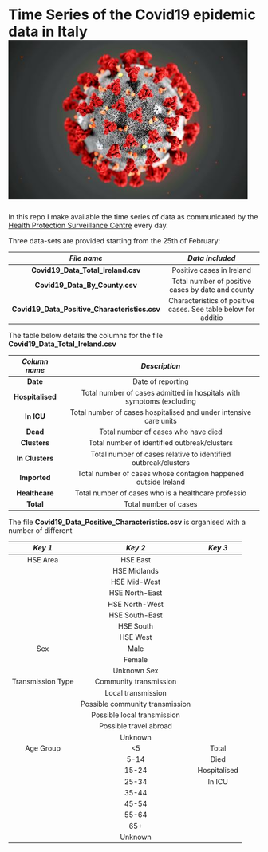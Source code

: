 # Time Series of the Covid19 epidemic data in Italy ![alt text](https://github.com/DavideMagno/IrelandCovidData/blob/master/IMG_0080.jpeg "Covid")
In this repo I make available the time series of data as communicated by the [Health Protection Surveillance Centre](https://www.hpsc.ie/a-z/respiratory/coro|virus/novelcoro|virus/casesinireland/) every day.

Three data-sets are provided starting from the 25th of February:

*File name*                                    | *Data included*
:---------------------------------------------:|:--------------------------------------------------:
**Covid19_Data_Total_Ireland.csv**             | Positive cases in Ireland 
**Covid19_Data_By_County.csv**                 | Total number of positive cases by date and county
**Covid19_Data_Positive_Characteristics.csv**  | Characteristics of positive cases. See table below for additio|l info

The table below details the columns for the file **Covid19_Data_Total_Ireland.csv**

|*Column name*    | *Description*
|:---------------:|:-----------------------:
|**Date**         | Date of reporting
|**Hospitalised** | Total number of cases admitted in hospitals with symptoms (excluding |people in ICU)
|**In ICU**       | Total number of cases hospitalised and under intensive care units
|**Dead**         | Total number of cases who have died
|**Clusters**     | Total number of identified outbreak/clusters
|**In Clusters**  | Total number of cases relative to identified outbreak/clusters
|**Imported**     | Total number of cases whose contagion happened outside Ireland
|**Healthcare**   | Total number of cases who is a healthcare professio|l
|**Total**        | Total number of cases

The file **Covid19_Data_Positive_Characteristics.csv** is organised with a number of different 

|*Key 1*        | *Key 2*        | *Key 3*   
|:-------------:|:--------------:|:---------:
|HSE Area          | HSE East       | |
|                  | HSE Midlands   | |
|                  | HSE Mid-West   | |
|                  | HSE North-East | |
|                  | HSE North-West | |
|                  | HSE South-East | |
|                  | HSE South      | |
|                  | HSE West       | |
|Sex               | Male           | |
|                  | Female         | |
|                  | Unknown Sex    | |
|Transmission Type | Community transmission | |
|                  | Local transmission     | |
|                  | Possible community transmission | |
|                  | Possible local transmission | |
|                  | Possible travel abroad | |
|                  | Unknown | |
|Age Group         | <5   | Total
|                  | 5-14 | Died
|                  | 15-24 | Hospitalised
|                  | 25-34 | In ICU
|                  | 35-44 |  |
|                  | 45-54 |  |
|                  | 55-64 |  |
|                  | 65+   |  |
|                  | Unknown   |  |

